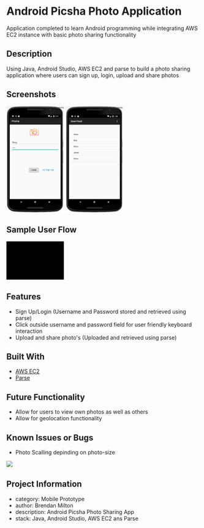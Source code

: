 # Android Picsha Photo Application
Application completed to learn Android programming while integrating AWS EC2 instance with basic photo sharing functionality

## Description
Using Java, Android Studio, AWS EC2 and parse to build a photo sharing application where users can sign up, login, upload and share photos

## Screenshots

<img src="/login_signup.png"  width="150" /> <img src="/user_feed_activity.png"  width="150" /> 

## Sample User Flow

<img src="app_basic_userflow.gif" width="150" height="100" />

## Features

* Sign Up/Login (Username and Password stored and retrieved using parse)
* Click outside username and password field for user friendly keyboard interaction
* Upload and share photo's (Uploaded and retrieved using parse)

## Built With

* [AWS EC2](https://aws.amazon.com/ec2/)
* [Parse](https://parseplatform.org/)

## Future Functionality
- Allow for users to view own photos as well as others
- Allow for geolocation functionality

## Known Issues or Bugs
- Photo Scalling depinding on photo-size 

<img src="/scallin_issue.png"  width="150" />

## Project Information
- category: Mobile Prototype
- author: Brendan Milton
- description:  Android Picsha Photo Sharing App
- stack: Java, Android Studio, AWS EC2 ans Parse

